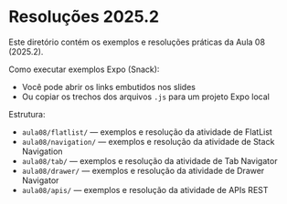 # Resoluções 2025.2

Este diretório contém os exemplos e resoluções práticas da Aula 08 (2025.2).

Como executar exemplos Expo (Snack):
- Você pode abrir os links embutidos nos slides
- Ou copiar os trechos dos arquivos `.js` para um projeto Expo local

Estrutura:
- `aula08/flatlist/` — exemplos e resolução da atividade de FlatList
- `aula08/navigation/` — exemplos e resolução da atividade de Stack Navigation
- `aula08/tab/` — exemplos e resolução da atividade de Tab Navigator
- `aula08/drawer/` — exemplos e resolução da atividade de Drawer Navigator
- `aula08/apis/` — exemplos e resolução da atividade de APIs REST
